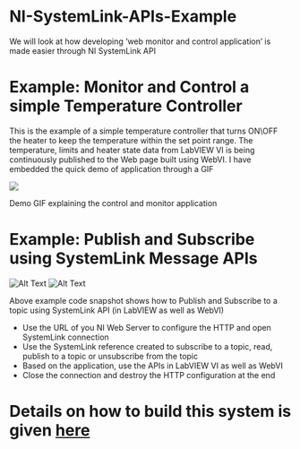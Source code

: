 # NI-SystemLink-APIs-Example
We will look at how developing ‘web monitor and control application’ is made easier through NI SystemLink API

# Example: Monitor and Control a simple Temperature Controller
This is the example of a simple temperature controller that turns ON\OFF the heater to keep the temperature within the set point range. The temperature, limits and heater state data from LabVIEW VI is being continuously published to the Web page built using WebVI. I have embedded the quick demo of application through a GIF

![](https://boringengineer.com/wp-content/uploads/2018/10/Monitor-and-Control-application-demo.gif)

Demo GIF explaining the control and monitor application 

# Example: Publish and Subscribe using SystemLink Message APIs

![Alt Text](https://boringengineer.com/wp-content/uploads/2018/10/SystemLink-Code-Snapshot.png)
![Alt Text](https://boringengineer.com/wp-content/uploads/2018/10/SystemLink-Code-Snapshot-of-WebVI.png)

Above example code snapshot shows how to Publish and Subscribe to a topic using SystemLink API (in LabVIEW as well as WebVI)

- Use the URL of you NI Web Server to configure the HTTP and open SystemLink connection
- Use the SystemLink reference created to subscribe to a topic, read, publish to a topic or unsubscribe from the topic
- Based on the application, use the APIs in LabVIEW VI as well as WebVI
- Close the connection and destroy the HTTP configuration at the end

# Details on how to build this system is given [here](https://boringengineer.com/2018/10/21/web-monitor-and-control-application-using-ni-systemlink-apis/)
